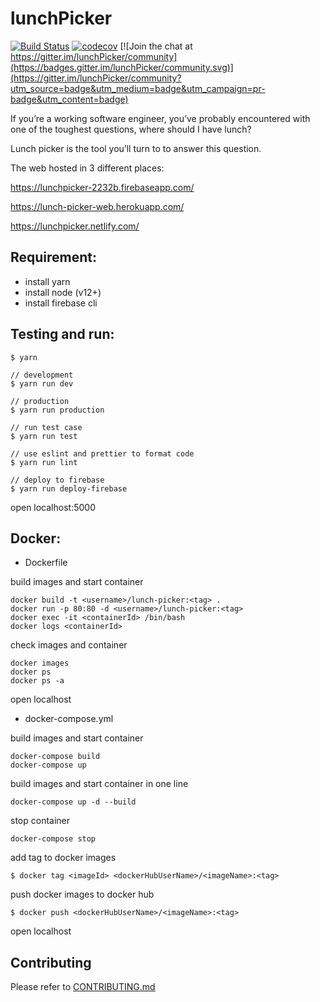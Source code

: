 # lunchPicker

[![Build Status](https://travis-ci.com/yeukfei02/lunchPicker.svg?branch=master)](https://travis-ci.com/yeukfei02/lunchPicker)
[![codecov](https://codecov.io/gh/yeukfei02/lunchPicker/branch/master/graph/badge.svg)](https://codecov.io/gh/yeukfei02/lunchPicker)
[![Join the chat at https://gitter.im/lunchPicker/community](https://badges.gitter.im/lunchPicker/community.svg)](https://gitter.im/lunchPicker/community?utm_source=badge&utm_medium=badge&utm_campaign=pr-badge&utm_content=badge)

If you’re a working software engineer, you’ve probably encountered with one of the toughest questions, where should I have lunch?

Lunch picker is the tool you’ll turn to to answer this question.

The web hosted in 3 different places:

https://lunchpicker-2232b.firebaseapp.com/

https://lunch-picker-web.herokuapp.com/

https://lunchpicker.netlify.com/

## Requirement:
 - install yarn
 - install node (v12+)
 - install firebase cli

## Testing and run:
```
$ yarn

// development
$ yarn run dev

// production
$ yarn run production

// run test case
$ yarn run test

// use eslint and prettier to format code
$ yarn run lint

// deploy to firebase
$ yarn run deploy-firebase
```

open localhost:5000

## Docker:

- Dockerfile

build images and start container
```
docker build -t <username>/lunch-picker:<tag> .
docker run -p 80:80 -d <username>/lunch-picker:<tag>
docker exec -it <containerId> /bin/bash
docker logs <containerId>
```

check images and container
```
docker images
docker ps
docker ps -a
```

open localhost

- docker-compose.yml

build images and start container
```
docker-compose build
docker-compose up
```

build images and start container in one line
```
docker-compose up -d --build
```

stop container
```
docker-compose stop
```

add tag to docker images
```
$ docker tag <imageId> <dockerHubUserName>/<imageName>:<tag>
```

push docker images to docker hub
```
$ docker push <dockerHubUserName>/<imageName>:<tag>
```

open localhost

## Contributing

Please refer to [CONTRIBUTING.md](https://github.com/yeukfei02/lunchPicker/blob/master/CONTRIBUTING.md)
